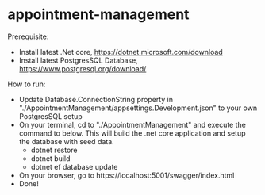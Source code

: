 # appointment-management
Prerequisite:
- Install latest .Net core, https://dotnet.microsoft.com/download
- Install latest PostgresSQL Database, https://www.postgresql.org/download/

How to run:
- Update Database.ConnectionString property in "./AppointmentManagement/appsettings.Development.json" to your own PostgresSQL setup
- On your terminal, cd to "./AppointmentManagement" and execute the command to below. This will build the .net core application and setup the database with seed data.
  - dotnet restore
  - dotnet build
  - dotnet ef database update
- On your browser, go to https://localhost:5001/swagger/index.html
- Done!

